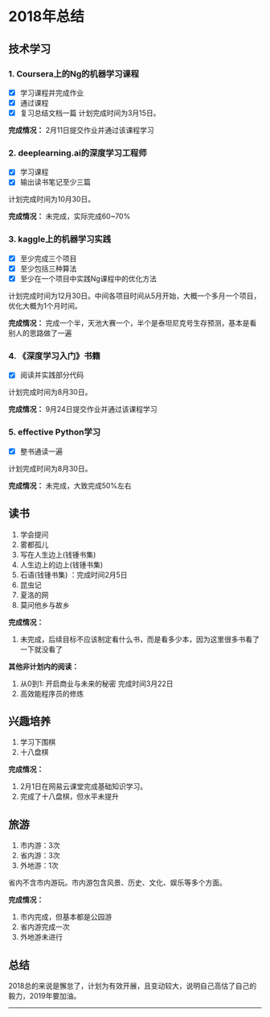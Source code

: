 # 2018年总结

## 技术学习

### 1. Coursera上的Ng的机器学习课程

- [x] 学习课程并完成作业
- [x] 通过课程
- [x] 复习总结文档一篇
计划完成时间为3月15日。

**完成情况：**
2月11日提交作业并通过该课程学习

### 2. deeplearning.ai的深度学习工程师

- [x] 学习课程
- [x] 输出读书笔记至少三篇

计划完成时间为10月30日。

**完成情况：**
未完成，实际完成60~70%

### 3. kaggle上的机器学习实践

- [x] 至少完成三个项目
- [x] 至少包括三种算法
- [x] 至少在一个项目中实践Ng课程中的优化方法

计划完成时间为12月30日。中间各项目时间从5月开始，大概一个多月一个项目，优化大概为1个月时间。

**完成情况：**
完成一个半，天池大赛一个，半个是泰坦尼克号生存预测，基本是看别人的思路做了一遍


### 4. 《深度学习入门》书籍
- [x] 阅读并实践部分代码

计划完成时间为8月30日。

**完成情况：**
9月24日提交作业并通过该课程学习

### 5. effective Python学习
- [x] 整书通读一遍

计划完成时间为8月30日。

**完成情况：**
未完成，大致完成50%左右


## 读书

1. 学会提问
2. 雾都孤儿
3. 写在人生边上(钱锺书集)
4. 人生边上的边上(钱锺书集)
5. 石语(钱锺书集) ：完成时间2月5日
6. 昆虫记
7. 夏洛的网
8. 莫问他乡与故乡

**完成情况：**
1. 未完成，后续目标不应该制定看什么书，而是看多少本，因为这里很多书看了一下就没看了

**其他非计划内的阅读：**
1. 从0到1: 开启商业与未来的秘密  完成时间3月22日
2. 高效能程序员的修炼


## 兴趣培养

1. 学习下围棋
2. 十八盘棋

**完成情况：**
1. 2月1日在网易云课堂完成基础知识学习。
2. 完成了十八盘棋，但水平未提升

## 旅游

1. 市内游：3次
2. 省内游：3次
3. 外地游：1次

省内不含市内游玩。市内游包含风景、历史、文化、娱乐等多个方面。

**完成情况：**
1. 市内完成，但基本都是公园游
2. 省内游完成一次
3. 外地游未进行

## 总结

2018总的来说是懈怠了，计划为有效开展，且变动较大，说明自己高估了自己的毅力，2019年要加油。

------

